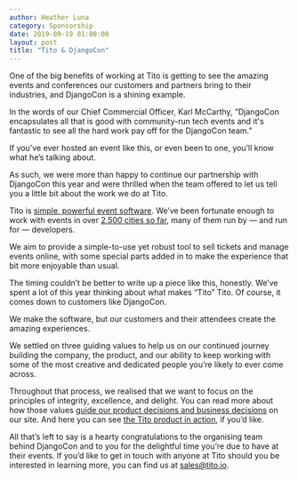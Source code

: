 ```yaml
---
author: Heather Luna
category: Sponsorship
date: 2019-09-19 01:00:00
layout: post
title: "Tito & DjangoCon"
---
```


One of the big benefits of working at Tito is getting to see the amazing events and conferences our customers and partners bring to their industries, and DjangoCon is a shining example.

In the words of our Chief Commercial Officer, Karl McCarthy, “DjangoCon encapsulates all that is good with community-run tech events and it's fantastic to see all the hard work pay off for the DjangoCon team.”

If you’ve ever hosted an event like this, or even been to one, you’ll know what he’s talking about.

As such, we were more than happy to continue our partnership with DjangoCon this year and were thrilled when the team offered to let us tell you a little bit about the work we do at Tito.

Tito is [simple, powerful event software](https://ti.to/features). We’ve been fortunate enough to work with events in over [2,500 cities so far](https://ti.to/about), many of them run by — and run for — developers.

We aim to provide a simple-to-use yet robust tool to sell tickets and manage events online, with some special parts added in to make the experience that bit more enjoyable than usual.

The timing couldn’t be better to write up a piece like this, honestly. We’ve spent a lot of this year thinking about what makes “Tito” Tito. Of course, it comes down to customers like DjangoCon.

We make the software, but our customers and their attendees create the amazing experiences.

We settled on three guiding values to help us on our continued journey building the company, the product, and our ability to keep working with some of the most creative and dedicated people you’re likely to ever come across.

Throughout that process, we realised that we want to focus on the principles of integrity, excellence, and delight. You can read more about how those values [guide our product decisions and business decisions](https://blog.tito.io/posts/the-value-of-integrity/) on our site. And here you can see [the Tito product in action](https://youtu.be/f5fRBZykYA8), if you’d like.

All that’s left to say is a hearty congratulations to the organising team behind DjangoCon and to you for the delightful time you’re due to have at their events. If you’d like to get in touch with anyone at Tito should you be interested in learning more, you can find us at [sales@tito.io](mailto:sales@tito.io).

